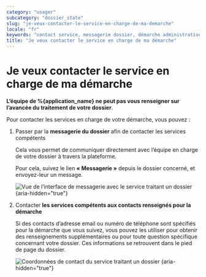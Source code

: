 ```yaml
---
category: "usager"
subcategory: "dossier_state"
slug: "je-veux-contacter-le-service-en-charge-de-ma-demarche"
locale: "fr"
keywords: "contact service, messagerie dossier, démarche administrative"
title: "Je veux contacter le service en charge de ma démarche"
---
```


# Je veux contacter le service en charge de ma démarche

**L’équipe de %{application_name} ne peut pas vous renseigner sur l’avancée du traitement de votre dossier**.

Pour contacter les services en charge de votre démarche, vous pouvez :

1. Passer par la **messagerie du dossier** afin de contacter les services compétents

    Cela vous permet de communiquer directement avec l’équipe en charge de votre dossier à travers la plateforme.

    Pour cela, suivez le lien **« Messagerie »** depuis le dossier concerné, et envoyez-leur un message.

    ![Vue de l’interface de messagerie avec le service traitant un dossier {aria-hidden="true"}](faq/usager-messagerie.png)

2. Contacter **les services compétents aux contacts renseignés pour la démarche**

    Si des contacts d’adresse email ou numéro de téléphone sont spécifiés pour la démarche que vous suivez, vous pouvez les utiliser pour obtenir des renseignements supplémentaires ou pour toute question spécifique concernant votre dossier.
    Ces informations se retrouvent dans le pied de page du dossier.

    ![Coordonnées de contact du service traitant un dossier {aria-hidden="true"}](faq/usager-footer-contact.png)
